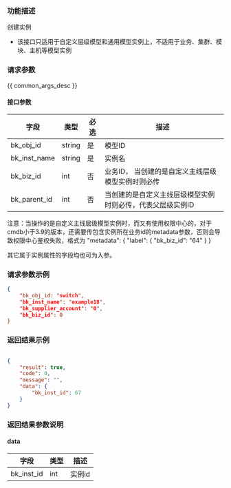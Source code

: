### 功能描述

创建实例

- 该接口只适用于自定义层级模型和通用模型实例上，不适用于业务、集群、模块、主机等模型实例

### 请求参数

{{ common_args_desc }}

#### 接口参数

| 字段                       |  类型      | 必选   |  描述                                      |
|----------------------------|------------|--------|--------------------------------------------|
| bk_obj_id                  | string     | 是     | 模型ID                 |
| bk_inst_name | string     | 是     | 实例名 |
| bk_biz_id                  | int        | 否     | 业务ID， 当创建的是自定义主线层级模型实例时则必传 |
| bk_parent_id                  | int        | 否     | 当创建的是自定义主线层级模型实例时则必传，代表父层级实例ID|
 
 注意：当操作的是自定义主线层级模型实例时，而又有使用权限中心的，对于cmdb小于3.9的版本，还需要传包含实例所在业务id的metadata参数，否则会导致权限中心鉴权失败，格式为
"metadata": {
    "label": {
        "bk_biz_id": "64"
    }
}

其它属于实例属性的字段均也可为入参。


### 请求参数示例

```json
{
    "bk_obj_id: "switch",
    "bk_inst_name": "example18",
    "bk_supplier_account": "0",
    "bk_biz_id": 0
}
```

### 返回结果示例

```json

{
    "result": true,
    "code": 0,
    "message": "",
    "data": {
        "bk_inst_id": 67
    }
}
```

### 返回结果参数说明

#### data

| 字段       | 类型      | 描述     |
|----------- |-----------|----------|
| bk_inst_id | int       | 实例id   |
